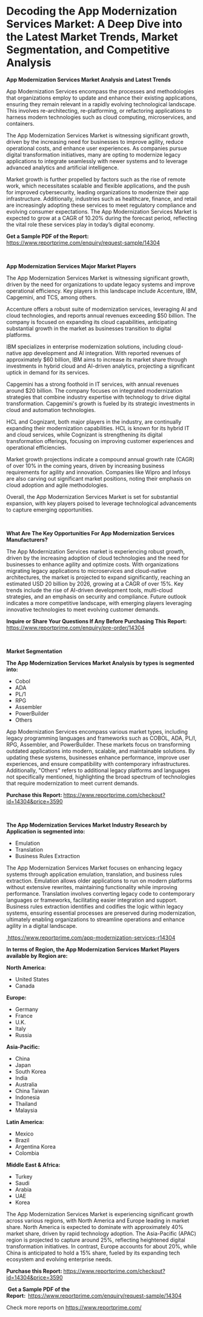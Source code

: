 <p><h1>Decoding the App Modernization Services Market: A Deep Dive into the Latest Market Trends, Market Segmentation, and Competitive Analysis</h1></p><p><strong>App Modernization Services Market Analysis and Latest Trends</strong></p>
<p><p>App Modernization Services encompass the processes and methodologies that organizations employ to update and enhance their existing applications, ensuring they remain relevant in a rapidly evolving technological landscape. This involves re-architecting, re-platforming, or refactoring applications to harness modern technologies such as cloud computing, microservices, and containers.</p><p>The App Modernization Services Market is witnessing significant growth, driven by the increasing need for businesses to improve agility, reduce operational costs, and enhance user experiences. As companies pursue digital transformation initiatives, many are opting to modernize legacy applications to integrate seamlessly with newer systems and to leverage advanced analytics and artificial intelligence.</p><p>Market growth is further propelled by factors such as the rise of remote work, which necessitates scalable and flexible applications, and the push for improved cybersecurity, leading organizations to modernize their app infrastructure. Additionally, industries such as healthcare, finance, and retail are increasingly adopting these services to meet regulatory compliance and evolving consumer expectations. The App Modernization Services Market is expected to grow at a CAGR of 10.20% during the forecast period, reflecting the vital role these services play in today’s digital economy.</p></p>
<p><strong>Get a Sample PDF of the Report:&nbsp;</strong> <a href="https://www.reportprime.com/enquiry/request-sample/14304?utm_campaign=2796&utm_medium=2&utm_source=Github&utm_content=ia&utm_term=20032025&utm_id=app-modernization-services">https://www.reportprime.com/enquiry/request-sample/14304</a></p>
<p>&nbsp;</p>
<p><strong>App Modernization Services Major Market Players</strong></p>
<p><p>The App Modernization Services Market is witnessing significant growth, driven by the need for organizations to update legacy systems and improve operational efficiency. Key players in this landscape include Accenture, IBM, Capgemini, and TCS, among others.</p><p>Accenture offers a robust suite of modernization services, leveraging AI and cloud technologies, and reports annual revenues exceeding $50 billion. The company is focused on expanding its cloud capabilities, anticipating substantial growth in the market as businesses transition to digital platforms.</p><p>IBM specializes in enterprise modernization solutions, including cloud-native app development and AI integration. With reported revenues of approximately $60 billion, IBM aims to increase its market share through investments in hybrid cloud and AI-driven analytics, projecting a significant uptick in demand for its services.</p><p>Capgemini has a strong foothold in IT services, with annual revenues around $20 billion. The company focuses on integrated modernization strategies that combine industry expertise with technology to drive digital transformation. Capgemini's growth is fueled by its strategic investments in cloud and automation technologies.</p><p>HCL and Cognizant, both major players in the industry, are continually expanding their modernization capabilities. HCL is known for its hybrid IT and cloud services, while Cognizant is strengthening its digital transformation offerings, focusing on improving customer experiences and operational efficiencies.</p><p>Market growth projections indicate a compound annual growth rate (CAGR) of over 10% in the coming years, driven by increasing business requirements for agility and innovation. Companies like Wipro and Infosys are also carving out significant market positions, noting their emphasis on cloud adoption and agile methodologies.</p><p>Overall, the App Modernization Services Market is set for substantial expansion, with key players poised to leverage technological advancements to capture emerging opportunities.</p></p>
<p>&nbsp;</p>
<p><strong>What Are The Key Opportunities For App Modernization Services Manufacturers?</strong></p>
<p><p>The App Modernization Services market is experiencing robust growth, driven by the increasing adoption of cloud technologies and the need for businesses to enhance agility and optimize costs. With organizations migrating legacy applications to microservices and cloud-native architectures, the market is projected to expand significantly, reaching an estimated USD 20 billion by 2026, growing at a CAGR of over 15%. Key trends include the rise of AI-driven development tools, multi-cloud strategies, and an emphasis on security and compliance. Future outlook indicates a more competitive landscape, with emerging players leveraging innovative technologies to meet evolving customer demands.</p></p>
<p><strong>Inquire or Share Your Questions If Any Before Purchasing This Report:</strong> <a href="https://www.reportprime.com/enquiry/pre-order/14304?utm_campaign=2796&utm_medium=2&utm_source=Github&utm_content=ia&utm_term=20032025&utm_id=app-modernization-services">https://www.reportprime.com/enquiry/pre-order/14304</a></p>
<p>&nbsp;</p>
<p><strong>Market Segmentation</strong></p>
<p><strong>The App Modernization Services Market Analysis by types is segmented into:</strong></p>
<p><ul><li>Cobol</li><li>ADA</li><li>PL/1</li><li>RPG</li><li>Assembler</li><li>PowerBuilder</li><li>Others</li></ul></p>
<p><p>App Modernization Services encompass various market types, including legacy programming languages and frameworks such as COBOL, ADA, PL/I, RPG, Assembler, and PowerBuilder. These markets focus on transforming outdated applications into modern, scalable, and maintainable solutions. By updating these systems, businesses enhance performance, improve user experiences, and ensure compatibility with contemporary infrastructures. Additionally, "Others" refers to additional legacy platforms and languages not specifically mentioned, highlighting the broad spectrum of technologies that require modernization to meet current demands.</p></p>
<p><strong>Purchase this Report:&nbsp;</strong><a href="https://www.reportprime.com/checkout?id=14304&price=3590&utm_campaign=2796&utm_medium=2&utm_source=Github&utm_content=ia&utm_term=20032025&utm_id=app-modernization-services">https://www.reportprime.com/checkout?id=14304&price=3590</a></p>
<p>&nbsp;</p>
<p><strong>The App Modernization Services Market Industry Research by Application is segmented into:</strong></p>
<p><ul><li>Emulation</li><li>Translation</li><li>Business Rules Extraction</li></ul></p>
<p><p>The App Modernization Services Market focuses on enhancing legacy systems through application emulation, translation, and business rules extraction. Emulation allows older applications to run on modern platforms without extensive rewrites, maintaining functionality while improving performance. Translation involves converting legacy code to contemporary languages or frameworks, facilitating easier integration and support. Business rules extraction identifies and codifies the logic within legacy systems, ensuring essential processes are preserved during modernization, ultimately enabling organizations to streamline operations and enhance agility in a digital landscape.</p></p>
<p><a href="https://www.reportprime.com/app-modernization-services-r14304?utm_campaign=2796&utm_medium=2&utm_source=Github&utm_content=ia&utm_term=20032025&utm_id=app-modernization-services">&nbsp;https://www.reportprime.com/app-modernization-services-r14304</a></p>
<p><strong>In terms of Region, the App Modernization Services Market Players available by Region are:</strong></p>
<p>
    <p> <strong> North America: </strong>
        <ul>
            <li>United States</li>
            <li>Canada</li>
        </ul>
        </p> 
    <p> <strong> Europe: </strong>
        <ul>
            <li>Germany</li>
            <li>France</li>
            <li>U.K.</li>
            <li>Italy</li>
            <li>Russia</li>
        </ul>
        </p> 
    <p> <strong> Asia-Pacific: </strong>
        <ul>
            <li>China</li>
            <li>Japan</li>
            <li>South Korea</li>
            <li>India</li>
            <li>Australia</li>
            <li>China Taiwan</li>
            <li>Indonesia</li>
            <li>Thailand</li>
            <li>Malaysia</li>
        </ul>
        </p> 
    <p> <strong> Latin America: </strong>
        <ul>
            <li>Mexico</li>
            <li>Brazil</li>
            <li>Argentina Korea</li>
            <li>Colombia</li>
        </ul>
        </p> 
    <p> <strong> Middle East & Africa: </strong>
        <ul>
            <li>Turkey</li>
            <li>Saudi</li>
            <li>Arabia</li>
            <li>UAE</li>
            <li>Korea</li>
        </ul>
    </p>
    </p>
<p><p>The App Modernization Services Market is experiencing significant growth across various regions, with North America and Europe leading in market share. North America is expected to dominate with approximately 40% market share, driven by rapid technology adoption. The Asia-Pacific (APAC) region is projected to capture around 25%, reflecting heightened digital transformation initiatives. In contrast, Europe accounts for about 20%, while China is anticipated to hold a 15% share, fueled by its expanding tech ecosystem and evolving enterprise needs.</p></p>
<p><strong>Purchase this Report: </strong><a href="https://www.reportprime.com/checkout?id=14304&price=3590&utm_campaign=2796&utm_medium=2&utm_source=Github&utm_content=ia&utm_term=20032025&utm_id=app-modernization-services">https://www.reportprime.com/checkout?id=14304&price=3590</a></p>
<p>&nbsp;<strong>Get a Sample PDF of the Report:&nbsp;&nbsp;</strong><a href="https://www.reportprime.com/enquiry/request-sample/14304?utm_campaign=2796&utm_medium=2&utm_source=Github&utm_content=ia&utm_term=20032025&utm_id=app-modernization-services">https://www.reportprime.com/enquiry/request-sample/14304</a></p>
<p><strong></strong></p>
<p>Check more reports on <a href="https://www.reportprime.com/?utm_campaign=2796&utm_medium=2&utm_source=Github&utm_content=ia&utm_term=20032025&utm_id=app-modernization-services">https://www.reportprime.com/</a></p>